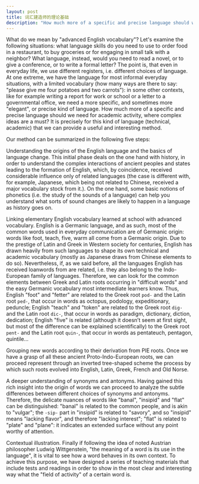 ```yaml
---
layout: post
title: 词汇建造师的理论基础
description: "How much more of a specific and precise language should we need for academic activity, where complex ideas are a must? It is precisely for this kind of language (technical, academic) that we can provide a useful and interesting method."
---
```


What do we mean by "advanced English vocabulary"? Let's examine the following situations: what language skills do you need to use to order food in a restaurant, to buy groceries or for engaging in small talk with a neighbor? What language, instead, would you need to read a novel, or to give a conference, or to write a formal letter? The point is, that even in everyday life, we use different registers, i.e. different choices of language. At one extreme, we have the language for most informal everyday situations, with a limited vocabulary (how many ways are there to say: "please give me four potatoes and two carrots"): in some other contexts, like for example writing a report for work or school or a letter to a governmental office, we need a more specific, and sometimes more "elegant", or precise kind of language. How much more of a specific and precise language should we need for academic activity, where complex ideas are a must? It is precisely for this kind of language (technical, academic) that we can provide a useful and interesting method.

<!--more-->

Our method can be summarized in the following five steps:

Understanding the origins of the English language and the basics of language change. This initial phase deals on the one hand with history, in order to understand the complex interactions of ancient peoples and states leading to the formation of English, which, by coincidence, received considerable influence only of related languages (the case is different with, for example, Japanese, which being not related to Chinese, received a major vocabulary stock from it.). On the one hand, some basic notions of phonetics (i.e. the study of the sounds of a language) can help you understand what sorts of sound changes are likely to happen in a language as history goes on.

Linking elementary English vocabulary learned at school with advanced vocabulary. English is a Germanic language, and as such, most of the common words used in everyday communication are of Germanic origin: words like foot, teach, five, warm all come from a Germanic origin. Due to the prestige of Latin and Greek in Western society for centuries, English has drawn heavily from such languages to shape its own technical and academic vocabulary (mostly as Japanese draws from Chinese elements to do so). Nevertheless, if, as we said before, all the languages English has received loanwords from are related, i.e. they also belong to the Indo-European family of languages. Therefore, we can look for the common elements between Greek and Latin roots occurring in "difficult words" and the easy Germanic vocabulary most intermediate learners know. Thus, English "foot" and "fetter" are related to the Greek root `pod-` and the Latin root `ped-`, that occur in words as octopus, podology, expeditionary, peduncle; English "teach" and "token" are related to the Greek root `dig-` and the Latin root `dic-`, that occur in words as paradigm, dictionary, diction, dedication; English "five" is related (although it doesn’t seem at first sight, but most of the difference can be explained scientifically) to the Greek root `pent-` and the Latin root `quin-`, that occur in words as pentateuch, pentagon, quintile...

Grouping new words according to their derivation from PIE roots. Once we have a grasp of all these ancient Proto-Indo-European roots, we can proceed represent through an inverted tree-shaped scheme the process by which such roots evolved into English, Latin, Greek, French and Old Norse.

A deeper understanding of synonyms and antonyms. Having gained this rich insight into the origin of words we can proceed to analyze the subtle differences between different choices of synonyms and antonyms. Therefore, the delicate nuances of words like "banal", "insipid" and "flat" can be distinguished: "banal" is related to the common people, and is akin to "vulgar"; the `-sip-` part in "insipid" is related to "savory", and so "insipid" means "lacking flavor", and therefore "lacking interest"; "flat" is related to "plate" and "plane": it indicates an extended surface without any point worthy of attention.

Contextual illustration. Finally if following the idea of noted Austrian philosopher Ludwig Wittgenstein, "the meaning of a word is its use in the language", it is vital to see how a word behaves in its own context. To achieve this purpose, we have designed a series of teaching materials that include tests and readings in order to show in the most clear and interesting way what the "field of activity" of a certain word is.